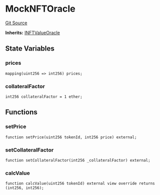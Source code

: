 # MockNFTOracle
[Git Source](https://github.com/supafinance/supa-foundry/blob/00eb35447ebc05e824f31afa1581898206764621/src/testing/MockNFTOracle.sol)

**Inherits:**
[INFTValueOracle](/src/interfaces/INFTValueOracle.sol/interface.INFTValueOracle.md)


## State Variables
### prices

```solidity
mapping(uint256 => int256) prices;
```


### collateralFactor

```solidity
int256 collateralFactor = 1 ether;
```


## Functions
### setPrice


```solidity
function setPrice(uint256 tokenId, int256 price) external;
```

### setCollateralFactor


```solidity
function setCollateralFactor(int256 _collateralFactor) external;
```

### calcValue


```solidity
function calcValue(uint256 tokenId) external view override returns (int256, int256);
```

